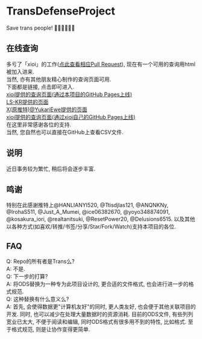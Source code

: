 # TransDefenseProject
Save trans people! 🏳️‍⚧️🏳️‍⚧️🏳️‍⚧️  
## 在线查询
多亏了「xioi」的工作([点此查看相应Pull Request](https://github.com/FunctionSir/TransDefenseProject/pull/5)), 现在有一个可用的查询用html被加入进来.  
当然, 亦有其他朋友精心制作的查询页面可用.  
下面都是链接, 点击即可进入.  
[xioi提供的查询页面(通过本项目的GitHub Pages上线)](https://functionsir.github.io/TransDefenseProject/search.html)  
[LS-KR提供的页面](https://ls-kr.github.io/u-frontend/)  
[X(原推特)@YukariEwe提供的页面](https://unknown-list.0x7f.cc/)  
[xioi提供的查询页面(通过xioi自己的GitHub Pages上线)](https://xioi.github.io/save_trans/search.html)  
在这里非常感谢各位的支持.  
当然, 您自然也可以直接在GitHub上查看CSV文件.  
## 说明
近日事务较为繁忙, 稍后将会逐步丰富.  
## 鸣谢
特别在此感谢推特上@HANLIANYI520, @Ttisdjlas121, @ANQNKNy, @IrohaS511, @Just_A_Mumei, @ice06382670, @yoyo348874091, @kosakura_iori, @realtanitsuki, @ResetPower20, @Delusions6515. 以及其他以各种方式(如喜欢/转推/书签/分享/Star/Fork/Watch)支持本项目的各位.  
## FAQ
Q: Repo的所有者是Trans么?  
A: 不是.  
Q: 下一步的打算?  
A: 将ODS替换为一种专为此项目设计的, 更合适的文件格式, 也会进行进一步的格式规范.  
Q: 这种替换有什么意义么?  
A: 首先, 会使得数据更"计算机友好"的同时, 更人类友好, 也会便于其他关联项目的开发. 同时, 也可以减少在处理大量数据时的资源消耗. 目前的ODS文件, 有些列列宽业已太大, 不便于阅读和编辑, 同时ODS格式有很多用不到的特性, 比如格式. 至于格式规范, 则是让协作变得更简单.  
